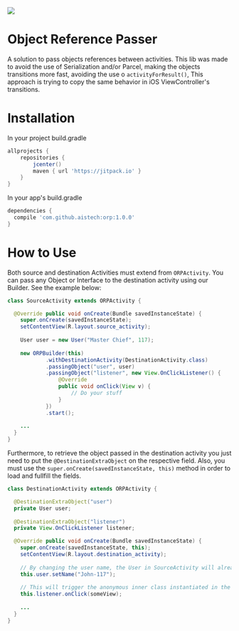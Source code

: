 [![](https://jitpack.io/v/aistech/orp.svg)](https://jitpack.io/#aistech/orp)

Object Reference Passer
=======================

A solution to pass objects references between activities. This lib was made to avoid the use of Serialization and/or Parcel, making the objects transitions more fast, avoiding the use o `activityForResult()`, This approach is trying to copy the same behavior in iOS ViewController's transitions.

Installation
============

In your project build.gradle

```groovy
allprojects {
    repositories {
        jcenter()
        maven { url 'https://jitpack.io' }
    }
}
```

In your app's build.gradle

```groovy
dependencies {
  compile 'com.github.aistech:orp:1.0.0'
}
```

How to Use
==========


Both source and destination Activities must extend from `ORPActivity`. You can pass any Object or Interface to the destination activity using our Builder. See the example below:


```java
class SourceActivity extends ORPActivity {

  @Override public void onCreate(Bundle savedInstanceState) {
    super.onCreate(savedInstanceState);
    setContentView(R.layout.source_activity);
    
    User user = new User("Master Chief", 117);
    
    new ORPBuilder(this)
            .withDestinationActivity(DestinationActivity.class)
            .passingObject("user", user)
            .passingObject("listener", new View.OnClickListener() {
                @Override
                public void onClick(View v) {
                    // Do your stuff
                }
            })
            .start();
    
    ...
  }
}
```


Furthermore, to retrieve the object passed in the destination activity you just need to put the `@DestinationExtraObject` on the respective field. 
Also, you must use the `super.onCreate(savedInstanceState, this)` method in order to load and fullfill the fields.


```java
class DestinationActivity extends ORPActivity {

  @DestinationExtraObject("user")
  private User user;
  
  @DestinationExtraObject("listener")
  private View.OnClickListener listener;

  @Override public void onCreate(Bundle savedInstanceState) {
    super.onCreate(savedInstanceState, this);
    setContentView(R.layout.destination_activity);
    
    // By changing the user name, the User in SourceActivity will already get the changes.
    this.user.setName("John-117");
    
    // This will trigger the anonymous inner class instantiated in the SourceActivity
    this.listener.onClick(someView);
    
    ...
  }
}
```
